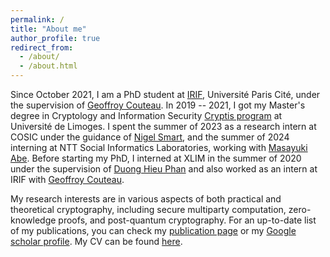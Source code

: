```yaml
---
permalink: /
title: "About me"
author_profile: true
redirect_from: 
  - /about/
  - /about.html
---
```


Since October 2021, I am a PhD student at [IRIF](https://www.irif.fr/), Université Paris Cité, under the supervision of [Geoffroy Couteau](https://geoffroycouteau.github.io/). In 2019 -- 2021, I got my Master's degree in Cryptology and Information Security [Cryptis program](https://www.cryptis.fr/) at Université de Limoges. I spent the summer of 2023 as a research intern at COSIC under the guidance of [Nigel Smart](https://nigelsmart.github.io/), and the summer of 2024 interning at NTT Social Informatics Laboratories, working with [Masayuki Abe](https://security-kouza.github.io/nanacov/). Before starting my PhD, I interned at XLIM in the summer of 2020 under the supervision of [Duong Hieu Phan](https://www.di.ens.fr/users/phan/index.html) and also worked as an intern at IRIF with [Geoffroy Couteau](https://geoffroycouteau.github.io/). 

My research interests are in various aspects of both practical and theoretical cryptography, including secure multiparty computation, zero-knowledge proofs, and post-quantum cryptography. For an up-to-date list of my publications, you can check my [publication page](https://dungbui15.github.io/publications/) or my [Google scholar profile](https://scholar.google.com/citations?user=StGOHMUAAAAJ&hl=en&authuser=1). My CV can be found [here](/files/PhD_CV.pdf).
